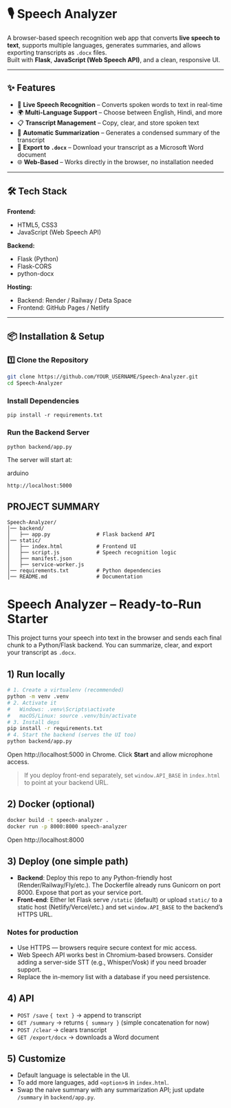 # 🎙 Speech Analyzer

A browser-based speech recognition web app that converts **live speech to text**, supports multiple languages, generates summaries, and allows exporting transcripts as `.docx` files.  
Built with **Flask**, **JavaScript (Web Speech API)**, and a clean, responsive UI.

---

## ✨ Features

- 🎤 **Live Speech Recognition** – Converts spoken words to text in real-time  
- 🌍 **Multi-Language Support** – Choose between English, Hindi, and more  
- 📋 **Transcript Management** – Copy, clear, and store spoken text  
- 📝 **Automatic Summarization** – Generates a condensed summary of the transcript  
- 📄 **Export to `.docx`** – Download your transcript as a Microsoft Word document  
- 🌐 **Web-Based** – Works directly in the browser, no installation needed  

---

## 🛠 Tech Stack

**Frontend:**  
- HTML5, CSS3  
- JavaScript (Web Speech API)  

**Backend:**  
- Flask (Python)  
- Flask-CORS  
- python-docx  

**Hosting:**  
- Backend: Render / Railway / Deta Space  
- Frontend: GitHub Pages / Netlify  

---

## 📦 Installation & Setup

### 1️⃣ Clone the Repository
```bash
git clone https://github.com/YOUR_USERNAME/Speech-Analyzer.git
cd Speech-Analyzer
```
### Install Dependencies
```
pip install -r requirements.txt
```
### Run the Backend Server
```
python backend/app.py
```
The server will start at:

arduino
```
http://localhost:5000
```
## PROJECT SUMMARY
```
Speech-Analyzer/
│── backend/
│   ├── app.py               # Flask backend API
│── static/
│   ├── index.html           # Frontend UI
│   ├── script.js            # Speech recognition logic
│   ├── manifest.json
│   ├── service-worker.js
│── requirements.txt         # Python dependencies
│── README.md                # Documentation
```
# Speech Analyzer – Ready-to-Run Starter

This project turns your speech into text in the browser and sends each final chunk to a Python/Flask backend. You can summarize, clear, and export your transcript as `.docx`.

## 1) Run locally

```bash
# 1. Create a virtualenv (recommended)
python -m venv .venv
# 2. Activate it
#   Windows: .venv\Scripts\activate
#   macOS/Linux: source .venv/bin/activate
# 3. Install deps
pip install -r requirements.txt
# 4. Start the backend (serves the UI too)
python backend/app.py
```
Open http://localhost:5000 in Chrome. Click **Start** and allow microphone access.

> If you deploy front-end separately, set `window.API_BASE` in `index.html` to point at your backend URL.

## 2) Docker (optional)

```bash
docker build -t speech-analyzer .
docker run -p 8000:8000 speech-analyzer
```
Open http://localhost:8000

## 3) Deploy (one simple path)

- **Backend**: Deploy this repo to any Python-friendly host (Render/Railway/Fly/etc.). The Dockerfile already runs Gunicorn on port 8000. Expose that port as your service port.
- **Front-end**: Either let Flask serve `/static` (default) or upload `static/` to a static host (Netlify/Vercel/etc.) and set `window.API_BASE` to the backend’s HTTPS URL.

### Notes for production
- Use HTTPS — browsers require secure context for mic access.
- Web Speech API works best in Chromium-based browsers. Consider adding a server-side STT (e.g., Whisper/Vosk) if you need broader support.
- Replace the in-memory list with a database if you need persistence.

## 4) API

- `POST /save` `{ text }` → append to transcript  
- `GET /summary` → returns `{ summary }` (simple concatenation for now)  
- `POST /clear` → clears transcript  
- `GET /export/docx` → downloads a Word document

## 5) Customize
- Default language is selectable in the UI.
- To add more languages, add `<option>`s in `index.html`.
- Swap the naive summary with any summarization API; just update `/summary` in `backend/app.py`.
